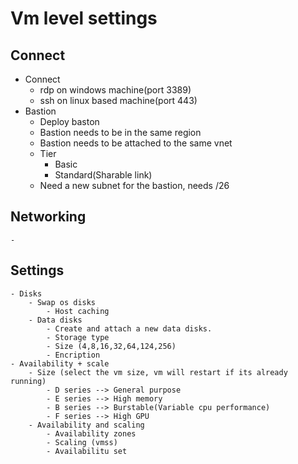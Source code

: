 # Vm level settings
## Connect
- Connect
    - rdp on windows machine(port 3389)
    - ssh on linux based machine(port 443)
- Bastion
    - Deploy baston
    - Bastion needs to be in the same region
    - Bastion needs to be attached to the same vnet
    - Tier
        - Basic
        - Standard(Sharable link)
    - Need a new subnet for the bastion, needs /26 

## Networking
    - 
## Settings
    - Disks
        - Swap os disks
            - Host caching
        - Data disks
            - Create and attach a new data disks.
            - Storage type
            - Size (4,8,16,32,64,124,256)
            - Encription
    - Availability + scale
        - Size (select the vm size, vm will restart if its already running)
            - D series --> General purpose
            - E series --> High memory
            - B series --> Burstable(Variable cpu performance) 
            - F series --> High GPU
        - Availability and scaling
            - Availability zones
            - Scaling (vmss)
            - Availabilitu set
